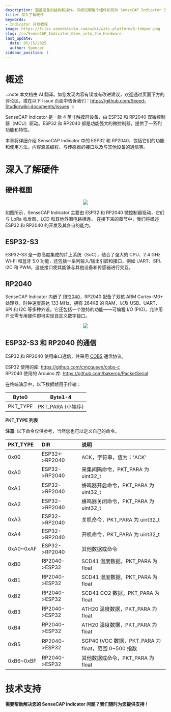 ```yaml
---
description: 涵盖设备的结构和操作，详细说明每个组件如何为 SenseCAP Indicator 的整体功能做出贡献。
title: 深入了解硬件
keywords:
- Indicator 开发教程
image: https://files.seeedstudio.com/wiki/wiki-platform/S-tempor.png
slug: /cn/SenseCAP_Indicator_Dive_into_the_Hardware
last_update:
  date: 05/15/2025
  author: Spencer
sidebar_position: 1
---
```


# **概述**

:::note
本文档由 AI 翻译。如您发现内容有误或有改进建议，欢迎通过页面下方的评论区，或在以下 Issue 页面中告诉我们：https://github.com/Seeed-Studio/wiki-documents/issues
:::

SenseCAP Indicator 是一款 4 英寸触摸屏设备，由 ESP32 和 RP2040 双微控制器（MCU）驱动。ESP32 和 RP2040 都是功能强大的微控制器，提供了一系列功能和特性。

本章将详细介绍 SenseCAP Indicator 中的 ESP32 和 RP2040，包括它们的功能和使用方法。内容涵盖编程、与传感器的接口以及与其他设备的通信等。

# **深入了解硬件**

## **硬件框图**

<div align="center"><img width={800} src="https://files.seeedstudio.com/wiki/SenseCAP/SenseCAP_Indicator/SenseCAP_Indicator_6.png"/></div>

如图所示，SenseCAP Indicator 主要由 ESP32 和 RP2040 微控制器驱动，它们与 LoRa 收发器、LCD 和其他外围电路相连。
在接下来的章节中，我们将概述 ESP32 和 RP2040 的开发及其各自的能力。

## **ESP32-S3**

ESP32-S3 是一款高度集成的片上系统（SoC），结合了强大的 CPU、2.4 GHz Wi-Fi 和蓝牙 5.0 功能，还包括一系列输入/输出引脚和接口，例如 UART、SPI、I2C 和 PWM，这些接口使其能够与其他设备和传感器进行交互。

## **RP2040**

SenseCAP Indicator 内嵌了 [RP2040](https://www.seeedstudio.com/Raspberry-Pi-Pico-p-4832.html?)，RP2040 配备了双核 ARM Cortex-M0+ 处理器，时钟速度高达 133 MHz，拥有 264KB 的 RAM，以及 USB、UART、SPI 和 I2C 等多种外设。它还包括一个独特的功能——可编程 I/O (PIO)，允许用户无需专用硬件即可实现自定义数字接口。

<div align="center"><img width={800} src="https://files.seeedstudio.com/wiki/SenseCAP/SenseCAP_Indicator/rppinout.png"/></div>

## **ESP32-S3 和 RP2040 的通信**

ESP32 和 RP2040 使用串口通信，并采用 [COBS](http://www.stuartcheshire.org/papers/COBSforToN.pdf) 通信协议。

ESP32 使用的库:  https://github.com/cmcqueen/cobs-c  
RP2040 使用的 Arduino 库:  https://github.com/bakercp/PacketSerial  

在终端演示中，以下数据帧用于传输：

| Byte0    | Byte1-4          |
| -------- | ---------------- |
| PKT_TYPE | PKT_PARA (小端序) |

**PKT_TYPE 列表**

**注意**: 以下命令仅供参考，当然您也可以定义自己的命令。

| PKT_TYPE  | DIR	 | 说明  |
|:----------|:----------|:----------|
| 0x00    | ESP32<->RP2040    |   ACK，字符串，值为：'ACK'  |
| 0xA0    | ESP32->RP2040    |  采集间隔命令，PKT_PARA 为 uint32_t |
| 0xA1    | ESP32->RP2040    |  蜂鸣器开启命令，PKT_PARA 为 uint32_t   |
| 0xA2    | ESP32->RP2040    |  蜂鸣器关闭命令，PKT_PARA 为 uint32_t  |
| 0xA3    | ESP32->RP2040    |  关机命令，PKT_PARA 为 uint32_t  |
| 0xA4    | ESP32->RP2040    |  开机命令，PKT_PARA 为 uint32_t  |
| 0xA0~0xAF  | ESP32->RP2040    |  其他数据或命令   |
| 0xB0    | RP2040->ESP32    | SCD41 温度数据，PKT_PARA 为 float    |
| 0xB1    | RP2040->ESP32    | SCD41 湿度数据，PKT_PARA 为 float    |
| 0xB2    | RP2040->ESP32    | SCD41 CO2 数据，PKT_PARA 为 float    |
| 0xB3    | RP2040->ESP32    | ATH20 温度数据，PKT_PARA 为 float    |
| 0xB4    | RP2040->ESP32    | ATH20 湿度数据，PKT_PARA 为 float    |
| 0xB5    | RP2040->ESP32    | SGP40 tVOC 数据，PKT_PARA 为 float，范围 0~500 指数   |
| 0xB6~0xBF    | RP2040->ESP32    | 其他数据或命令，PKT_PARA 为 float    |

# **技术支持**

**需要帮助解决您的 SenseCAP Indicator 问题？我们随时为您提供支持！**

<div class="button_tech_support_container">
<a href="https://discord.com/invite/QqMgVwHT3X" class="button_tech_support_sensecap"></a>
<a href="https://support.sensecapmx.com/portal/en/home" class="button_tech_support_sensecap3"></a>
</div>

<div class="button_tech_support_container">
<a href="mailto:support@sensecapmx.com" class="button_tech_support_sensecap2"></a>
<a href="https://github.com/Seeed-Studio/wiki-documents/discussions/69" class="button_discussion"></a>
</div>